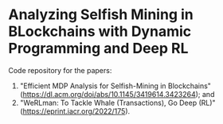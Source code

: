 # Analyzing Selfish Mining in BLockchains with Dynamic Programming and Deep RL
Code repository for the papers:
1. "Efficient MDP Analysis for Selfish-Mining in Blockchains" (https://dl.acm.org/doi/abs/10.1145/3419614.3423264); and
2. "WeRLman: To Tackle Whale (Transactions), Go Deep (RL)" (https://eprint.iacr.org/2022/175).
